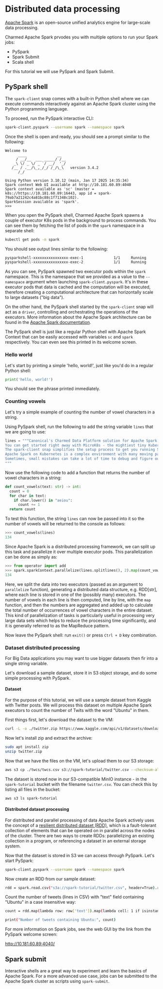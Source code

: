# Distributed data processing

[Apache Spark](https://spark.apache.org/) is an open-source unified analytics engine for large-scale data processing.

Charmed Apache Spark prvodes you with multiple options to run your Spark jobs:

* PySpark
* Spark Submit
* Scala shell

<!-- Expand the list to be exhaustive -->

For this tutorial we will use PySpark and Spark Submit.

## PySpark shell

The `spark-client` snap comes with a built-in Python shell where we can execute commands interactively against an Apache Spark cluster using the Python programming language.

To proceed, run the PySpark interactive CLI:

```bash
spark-client.pyspark --username spark --namespace spark
```

Once the shell is open and ready, you should see a prompt similar to the following:

```
Welcome to
      ____              __
     / __/__  ___ _____/ /__
    _\ \/ _ \/ _ `/ __/  '_/
   /__ / .__/\_,_/_/ /_/\_\   version 3.4.2
      /_/

Using Python version 3.10.12 (main, Jan 17 2025 14:35:34)
Spark context Web UI available at http://10.181.60.89:4040
Spark context available as 'sc' (master = k8s://https://10.181.60.89:16443, app id = spark-79ab7a21242c4a81bc88c1f71348c102).
SparkSession available as 'spark'.
>>>
```

When you open the PySpark shell, Charmed Apache Spark spawns a couple of executor K8s pods in the background to process commands. 
You can see them by fetching the list of pods in the `spark` namespace in a separate shell:

```bash
kubectl get pods -n spark
```

You should see output lines similar to the following:

```bash
pysparkshell-xxxxxxxxxxxxxxxx-exec-1              1/1     Running            0          xs
pysparkshell-xxxxxxxxxxxxxxxx-exec-2              1/1     Running            0          xs
```

As you can see, PySpark spawned two executor pods within the `spark` namespace. This is the namespace that we provided as a value to the `--namespace` argument when launching `spark-client.pyspark`. It's in these executor pods that data is cached and the computation will be executed, therefore creating a computational architecture that can horizontally scale to large datasets ("big data"). 

On the other hand, the PySpark shell started by the `spark-client` snap will act as a `driver`, controlling and orchestrating the operations of the executors. More information about the Apache Spark architecture can be found in the [Apache Spark documentation](https://spark.apache.org/docs/latest/cluster-overview.html).

The PySpark shell is just like a regular Python shell with Apache Spark Context that can be easily accessed with variables `sc` and `spark` respectively. You can even see this printed in its welcome screen.

### Hello world 

Let's start by printing a simple 'hello, world!', just like you'd do in a regular Python shell:

```python
print('hello, world!')
```

You should see the phrase printed immediately.

### Counting vowels

Let's try a simple example of counting the number of vowel characters in a string.

Using PySpark shell, run the following to add the string variable `lines` that we are going to use:

```python
lines = """Canonical's Charmed Data Platform solution for Apache Spark runs Spark jobs on your Kubernetes cluster.
You can get started right away with MicroK8s - the mightiest tiny Kubernetes distro around! 
The spark-client snap simplifies the setup process to get you running Spark jobs against your Kubernetes cluster. 
Apache Spark on Kubernetes is a complex environment with many moving parts.
Sometimes, small mistakes can take a lot of time to debug and figure out.
"""
```

Now use the following code to add a function that returns the number of vowel characters in a string:

```python
def count_vowels(text: str) -> int:
  count = 0
  for char in text:
    if char.lower() in "aeiou":
      count += 1
  return count
```

To test this function, the string `lines` can now be passed into it so the number of vowels will be returned to the console as follows:

```python
>>> count_vowels(lines)
134
```

Since Apache Spark is a distributed processing framework, we can split up this task and parallelize it over multiple executor pods. This parallelization can be done as simply as:

```python
>>> from operator import add
>>> spark.sparkContext.parallelize(lines.splitlines(), 2).map(count_vowels).reduce(add)
134
```

Here, we split the data into two executors (passed as an argument to `parallelize` function), generating a distributed data structure, e.g. RDD[str], where each line is stored in one of the (possibly many) executors. The number of vowels in each line is then computed, line by line, with the `map` function, and then the numbers are aggregated and added up to calculate the total number of occurrences of vowel characters in the entire dataset. This kind of parallelization of tasks is particularly useful in processing very large data sets which helps to reduce the processing time significantly, and it is generally referred to as the MapReduce pattern.

Now leave the PySpark shell: run `exit()` or press `Ctrl + D` key combination.

### Dataset distributed processing

For Big Data applications you may want to use bigger datasets then fir into a single string variable.

Let's download a sample dataset, store it in S3 object storage, and do some simple processing with PySpark.

#### Dataset

For the purpose of this tutorial, we will use a sample dataset from Kaggle with Twitter posts.
We will process this dataset on multiple Apache Spark executors to count the number of Twits with the word "Ubuntu" in them.

First things first, let's download the dataset to the VM:

```bash
curl -L -o ./twitter.zip https://www.kaggle.com/api/v1/datasets/download/thoughtvector/customer-support-on-twitter
```

Now let's install zip and extract the archive:

```bash
sudo apt install zip
unzip twitter.zip
```

Now that we have the files on the VM, let's upload them to our S3 storage:

```bash
aws s3 cp ./twcs/twcs.csv s3://spark-tutorial/twitter.csv --checksum-algorithm SHA256
```

The dataset is stored now in our S3-compatible MinIO instance - in the `spark-tutorial` bucket with the filename `twitter.csv`. You can check this by listing all files in the bucket:

```bash
aws s3 ls spark-tutorial
```

#### Distributed dataset processing

For distributed and parallel processing of data Apache Spark actively uses the concept of a [resilient distributed dataset (RDD)](https://spark.apache.org/docs/latest/rdd-programming-guide.html#resilient-distributed-datasets-rdds), which is a fault-tolerant collection of elements that can be operated on in parallel across the nodes of the cluster. 
There are two ways to create RDDs: parallelizing an existing collection in a program, or referencing a dataset in an external storage system.

Now that the dataset is stored in S3 we can access through PySpark.
Let's start PySpark:

```bash
spark-client.pyspark --username spark --namespace spark
```

Now create an RDD from our sample dataset:

```bash
rdd = spark.read.csv("s3a://spark-tutorial/twitter.csv", header=True).rdd
```

Count the number of tweets (lines in CSV) with "text" field containing "Ubuntu" in a case insensitive way:

```bash
count = rdd.map(lambda row: row['text']).map(lambda cell: 1 if isinstance(cell, str) and "ubuntu" in cell.lower() else 0).reduce(add)
```

```bash
print("Number of tweets containing Ubuntu:", count)
```

For more information on Spark jobs, see the web GUI by the link from the PySpark welcome screen:

http://10.181.60.89:4040/

## Spark submit

Interactive shells are a great way to experiment and learn the basics of Apache Spark. For a more advanced use case, jobs can be submitted to the Apache Spark cluster as scripts using `spark-submit`. 

```bash

```

